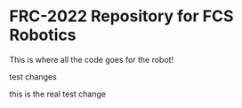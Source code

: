 # FRC-2022 Repository for FCS Robotics

This is where all the code goes for the robot!

test changes

this is the real test change